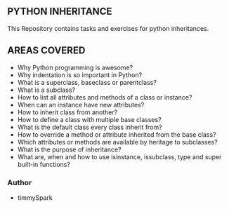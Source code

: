 ## PYTHON INHERITANCE

 This Repository contains tasks and exercises for python inheritances.
	
## AREAS COVERED

- Why Python programming is awesome?
- Why indentation is so important in Python?
- What is a superclass, baseclass or parentclass?
- What is a subclass?
- How to list all attributes and methods of a class or instance?
- When can an instance have new attributes?
- How to inherit class from another?
- How to define a class with multiple base classes?
- What is the default class every class inherit from?
- How to override a method or attribute inherited from the base class?
- Which attributes or methods are available by heritage to subclasses?
- What is the purpose of inheritance?
- What are, when and how to use isinstance, issubclass, type and super built-in functions?

### Author
- timmySpark

